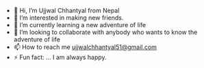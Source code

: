 - 👋 Hi, I’m Ujjwal Chhantyal from Nepal
- 👀 I’m interested in making new friends.
- 🌱 I’m currently learning a new adventure of life
- 💞️ I’m looking to collaborate with anybody who wants to know the adventure of life
- 📫 How to reach me ujjwalchhantyal51@gmail.com
- ⚡ Fun fact: ... I am always happy.

<!---
Ujjwal96198/Ujjwal96198 is a ✨ special ✨ repository because its `README.md` (this file) appears on your GitHub profile.
You can click the Preview link to take a look at your changes.
--->
